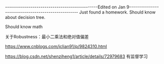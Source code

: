 -----------------------------------------------Edited on Jan 9----------------------------------------------------
Just found a homework. Should know about decision tree.

Should know math

关于Robustness：最小二乘法和绝对值偏差

https://www.cnblogs.com/jclian91/p/9824310.html

https://blog.csdn.net/shenziheng1/article/details/72979683 有监督学习
